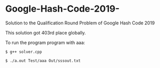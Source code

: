 # Google-Hash-Code-2019-
Solution to the Qualification Round Problem of Google Hash Code 2019

This solution got 403rd place globally.

To run the program program with aaa:

`$ g++ solver.cpp`
 
`$ ./a.out Test/aaa Out/sssout.txt`
